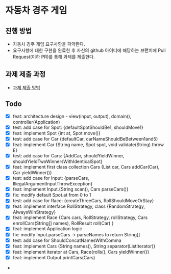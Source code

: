 # 자동차 경주 게임

## 진행 방법

* 자동차 경주 게임 요구사항을 파악한다.
* 요구사항에 대한 구현을 완료한 후 자신의 github 아이디에 해당하는 브랜치에 Pull Request(이하 PR)를 통해 과제를 제출한다.

## 과제 제출 과정

* [과제 제출 방법](https://github.com/next-step/nextstep-docs/tree/master/precourse)

## Todo

- [x] feat: architecture design - view(input, output), domain(), controller(Application)
- [x] test: add case for Spot: {defaultSpotShouldBe1, shouldMove1}
- [x] feat: implement Spot {int at, Spot move()}
- [x] test: add case for Car {defaultCar, carNameShouldBeBetween1and5}
- [x] feat: implement Car {String name, Spot spot, void validate(String) throw E}
- [x] test: add case for Cars: {AddCar, shouldYieldWinner, shouldYieldTwoWinnersWithIdenticalSpot}
- [x] feat: implement first class collection Cars {List<Car> car, Cars addCar(Car), Car yieldWinner()}
- [x] test: add case for Input: {parseCars, IllegalArgumentInputThrowException}
- [x] feat: implement Input.{String scan(), Cars parseCars()}
- [x] fix: modify default Spot.at from 0 to 1
- [x] test: add case for Race: {createThreeCars, RollShouldMoveOrStay}
- [x] feat: implement interface RollStrategy, class {RandomStrategy, AlwaysWinStrategy}
- [x] feat: implement Race {Cars cars, RollStrategy, rollStrategy, Cars enrollCars(String[] names), RollResult roll(Car)
  }
- [x] feat: implement Application logic
- [x] fix: modify Input.parseCars -> parseNames to return String[]
- [x] test: add case for ShouldConcatNamesWithComma
- [x] feat: implement Cars {String names(), String separator(ListIterator<Car>)}
- [x] feat: implement iterator at Cars, Race{rolls(), Cars yieldWinner()}
- [x] feat: implement Output.printCars(Cars)
- 